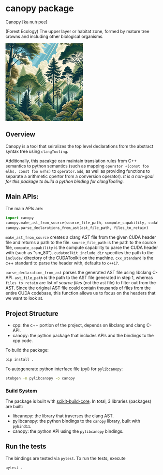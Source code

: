 # canopy package

Canopy [ka·nuh·pee]

(Forest Ecology) The upper layer or habitat zone, formed by mature tree crowns and including other biological organisms.

![canopy](static/canopy.png)

## Overview

Canopy is a tool that seiralizes the top level declarations from the abstract syntax tree using `clangTooling`.

Additionally, this pacakge can maintain translation rules from C++ semantics to python semantics (such as mapping `operator +(const foo &lhs, const foo &rhs)` to `operator.add`, as well as providing functions to separate a arithmetic opertor from a conversion operator). *It is a non-goal for this package to build a python binding for clangTooling.*

## Main APIs:

The main APIs are:
```python
import canopy
canopy.make_ast_from_source(source_file_path, compute_capability, cudatoolkit_include_dir, cxx_standard)
canopy.parse_declarations_from_ast(ast_file_path, files_to_retain)
```

`make_ast_from_source` creates a clang AST file from the given CUDA header file and returns a path to the file. `source_file_path` is the path to the source file, `compute_capability` is the compute capability to parse the CUDA header with (such as "sm_80"). `cudatoolkit_include_dir` specifies the path to the `include/` directory of the CUDAToolkit on the machine. `cxx_standard` is the c++ standard to parse the header with, defaults to `c++17`.

`parse_declaration_from_ast` parses the generated AST file using libclang C-API. `ast_file_path` is the path to the AST file generated in step 1, whereas `files_to_retain` are list of *source files* (not the ast file) to filter out from the AST. Since the original AST file could contain thousands of files from the entire CUDA codebase, this function allows us to focus on the headers that we want to look at.

## Project Structure

- cpp: the c++ portion of the project, depends on libclang and clang C-API.
- canopy: the python package that includes APIs and the bindings to the cpp code.

To build the package:

```python
pip install .
```

To autogenerate python interface file (pyi) for `pylibcanopy`:

```bash
stubgen -m pylibcanopy -o canopy
```

### Build System

The package is built with [scikit-build-core](https://scikit-build-core.readthedocs.io/en/latest/index.html). In total, 3 libraries (packages) are built:

- libcanopy: the library that traverses the clang AST.
- pylibcanopy: the python bindings to the `canopy` library, built with `pybind11`.
- canopy: the python API using the `pylibcanopy` bindings.

## Run the tests

The bindings are tested via `pytest`. To run the tests, execute
```
pytest .
```
